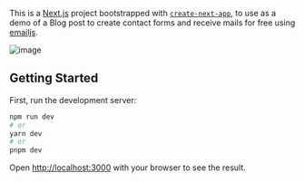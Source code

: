 This is a [Next.js](https://nextjs.org/) project bootstrapped with [`create-next-app`](https://github.com/vercel/next.js/tree/canary/packages/create-next-app), to use as a demo of a Blog post to create contact forms and receive mails for free using [emailjs](https://www.emailjs.com/).

![image](https://github.com/itsalb3rt/nextjs-with-emailjs/assets/35310226/2daf2e91-d4e5-4405-b8cd-bd1a7c415eff)

## Getting Started

First, run the development server:

```bash
npm run dev
# or
yarn dev
# or
pnpm dev
```

Open [http://localhost:3000](http://localhost:3000) with your browser to see the result.


